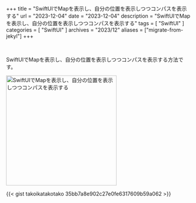 +++
title = "SwiftUIでMapを表示し、自分の位置を表示しつつコンパスを表示する"
url = "2023-12-04"
date = "2023-12-04"
description = "SwiftUIでMapを表示し、自分の位置を表示しつつコンパスを表示する"
tags = [
  "SwiftUI"
]
categories = [
  "SwiftUI"
]
archives = "2023/12"
aliases = ["migrate-from-jekyl"]
+++

<br>

SwiftUIでMapを表示し、自分の位置を表示しつつコンパスを表示する方法です。

<img src="2023-12-04.gif" width="300px" alt="SwiftUIでMapを表示し、自分の位置を表示しつつコンパスを表示する">

{{< gist takoikatakotako 35bb7a8e902c27e0fe6317609b59a062 >}}
